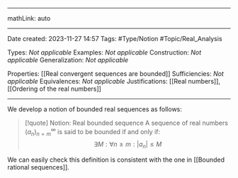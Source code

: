 
---

mathLink: auto

---
Date created: 2023-11-27 14:57
Tags: #Type/Notion #Topic/Real_Analysis 

Types: _Not applicable_ 
Examples: _Not applicable_
Construction: _Not applicable_
Generalization: _Not applicable_

Properties: [[Real convergent sequences are bounded]]
Sufficiencies: _Not applicable_
Equivalences: _Not applicable_
Justifications: [[Real numbers]], [[Ordering of the real numbers]]

---  

We develop a notion of bounded real sequences as follows:

> [!quote] Notion: Real bounded sequence
> A sequence of real numbers $(a_n)^\infty_{n=m}$ is said to be bounded if and only if: $$\exists M:\forall n\geq m:|a_n|\leq M$$

We can easily check this definition is consistent with the one in [[Bounded rational sequences]].